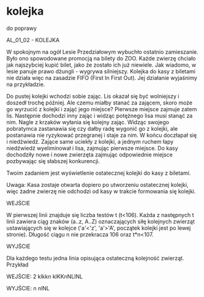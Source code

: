 # kolejka
do poprawy

AL_01_02 - KOLEJKA

W spokojnym na ogół Lesie Przedziałowym wybuchło ostatnio zamieszanie. Było ono spowodowane promocją na bilety do ZOO. 
Każde zwierzę chciało jak najszybciej kupić bilet, jako że zostało ich już niewiele. Jak wiadomo, w lesie panuje prawo dżungli - 
wygrywa silniejszy. Kolejka do kasy z biletami nie działa więc na zasadzie FIFO (First In First Out). 
Jej działanie wyjaśnimy na przykładzie.

Do pustej kolejki wchodzi sobie zając. Lis okazał się być wolniejszy i doszedł trochę później. 
Ale czemu miałby stanać za zającem, skoro może go wyrzucić z kolejki i zająć jego miejsce? Pierwsze miejsce zajmuje zatem lis. 
Następnie dochodzi inny zając i widząc potężnego lisa musi stanąć za nim. Nagle z krzaków wyłania się kolejny zając. 
Widząc swojego pobratymca zastanawia się czy dałby radę wygonić go z kolejki, 
ale postanawia nie ryzykować przegranej i staje za nim. W końcu doczłapał się i niedźwiedź. Zające same uciekły z kolejki, 
a jednym ruchem łapy niedźwiedź wyeliminował i lisa, zajmując pierwsze miejsce. 
Do kasy dochodziły nowe i nowe zwierzęta zajmując odpowiednie miejsce pozbywając się słabszej konkurencji.

Twoim zadaniem jest wyświetlenie ostatecznej kolejki do kasy z biletami.

Uwaga: Kasa zostaje otwarta dopiero po utworzeniu ostatecznej kolejki, 
więc żadne zwierzę nie odchodzi od kasy w trakcie formowania się kolejki.

WEJŚCIE

W pierwszej linii znajduje się liczba testów t (t<106). Każda z następnych t linii zawiera ciąg znaków (a..z, A..Z) 
oznaczających siłę kolejnych zwierząt ustawiających się w kolejce ('a'<'z', 'a'>'A', początek kolejki jest po lewej stronie). 
Długość ciągu n nie przekracza 106 oraz t*n<107.

WYJŚCIE

Dla każdego testu jedna linia opisująca ostateczną kolejność zwierząt.
Przykład

WEJŚCIE:
2
klkkn
klKKnNLlNL

WYJŚCIE:
n
nlNL

